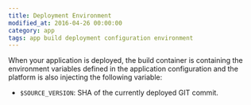 ```yaml
---
title: Deployment Environment
modified_at: 2016-04-26 00:00:00
category: app
tags: app build deployment configuration environment
---
```


When your application is deployed, the build container is containing the environment
variables defined in the application configuration and the platform is also injecting
the following variable:

* `$SOURCE_VERSION`: SHA of the currently deployed GIT commit.
